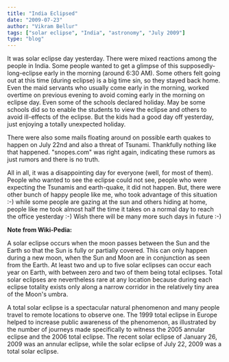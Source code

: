 ```yaml
---
title: "India Eclipsed"
date: "2009-07-23"
author: "Vikram Bellur"
tags: ["solar eclipse", "India", "astronomy", "July 2009"]
type: "blog"
---
```


It was solar eclipse day yesterday. There were mixed reactions among the people in India. Some people wanted to get a glimpse of this supposedly-long-eclipse early in the morning (around 6:30 AM). Some others felt going out at this time (during eclipse) is a big time sin, so they stayed back home. Even the maid servants who usually come early in the morning, worked overtime on previous evening to avoid coming early in the morning on eclipse day. Even some of the schools declared holiday. May be some schools did so to enable the students to view the eclipse and others to avoid ill-effects of the eclipse. But the kids had a good day off yesterday, just enjoying a totally unexpected holiday.

There were also some mails floating around on possible earth quakes to happen on July 22nd and also a threat of Tsunami. Thankfully nothing like that happened. "snopes.com" was right again, indicating these rumors as just rumors and there is no truth.

All in all, it was a disappointing day for everyone (well, for most of them). People who wanted to see the eclipse could not see, people who were expecting the Tsunamis and earth-quake, it did not happen. But, there were other bunch of happy people like me, who took advantage of this situation :-) while some people are gazing at the sun and others hiding at home, people like me took almost half the time it takes on a normal day to reach the office yesterday :-) Wish there will be many more such days in future :-)

**Note from Wiki-Pedia:**

A solar eclipse occurs when the moon passes between the Sun and the Earth so that the Sun is fully or partially covered. This can only happen during a new moon, when the Sun and Moon are in conjunction as seen from the Earth. At least two and up to five solar eclipses can occur each year on Earth, with between zero and two of them being total eclipses. Total solar eclipses are nevertheless rare at any location because during each eclipse totality exists only along a narrow corridor in the relatively tiny area of the Moon's umbra.

A total solar eclipse is a spectacular natural phenomenon and many people travel to remote locations to observe one. The 1999 total eclipse in Europe helped to increase public awareness of the phenomenon, as illustrated by the number of journeys made specifically to witness the 2005 annular eclipse and the 2006 total eclipse. The recent solar eclipse of January 26, 2009 was an annular eclipse, while the solar eclipse of July 22, 2009 was a total solar eclipse.
